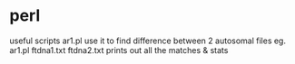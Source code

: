 # perl
useful scripts
ar1.pl use it to find difference between 2 autosomal files
eg. ar1.pl ftdna1.txt ftdna2.txt
prints out all the matches & stats
